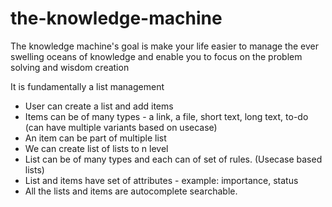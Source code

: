 # the-knowledge-machine

The knowledge machine's goal is make your life easier to manage the ever swelling oceans of knowledge and enable you to focus on the problem solving and wisdom creation

It is fundamentally a list management

- User can create a list and add items
- Items can be of many types - a link, a file, short text, long text, to-do (can have multiple variants based on usecase)
- An item can be part of multiple list
- We can create list of lists to n level
- List can be of many types and each can of set of rules. (Usecase based lists)
- List and items have set of attributes - example: importance, status
- All the lists and items are autocomplete searchable.
